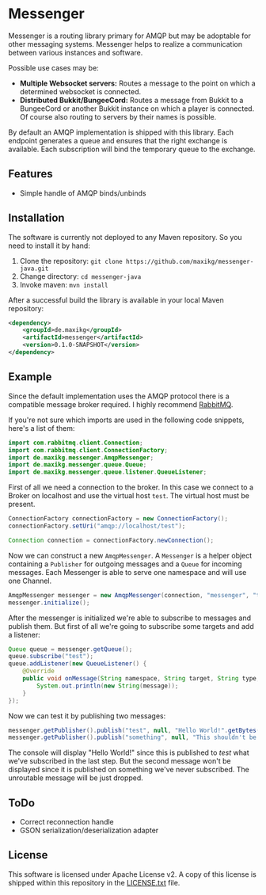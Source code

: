 # Messenger

Messenger is a routing library primary for AMQP but may be adoptable for other messaging systems. Messenger helps to
realize a communication between various instances and software.

Possible use cases may be:

 * **Multiple Websocket servers:** Routes a message to the point on which a determined websocket is connected.
 * **Distributed Bukkit/BungeeCord:** Routes a message from Bukkit to a BungeeCord or another Bukkit instance on which
   a player is connected. Of course also routing to servers by their names is possible.

By default an AMQP implementation is shipped with this library. Each endpoint generates a queue and ensures that the
right exchange is available. Each subscription will bind the temporary queue to the exchange.

## Features

 * Simple handle of AMQP binds/unbinds

## Installation

The software is currently not deployed to any Maven repository. So you need to install it by hand:

 1. Clone the repository: `git clone https://github.com/maxikg/messenger-java.git`
 2. Change directory: `cd messenger-java`
 3. Invoke maven: `mvn install`

After a successful build the library is available in your local Maven repository:

```xml
<dependency>
    <groupId>de.maxikg</groupId>
    <artifactId>messenger</artifactId>
    <version>0.1.0-SNAPSHOT</version>
</dependency>
```

## Example

Since the default implementation uses the AMQP protocol there is a compatible message broker required. I highly
recommend [RabbitMQ](https://www.rabbitmq.com/).

If you're not sure which imports are used in the following code snippets, here's a list of them:

```java
import com.rabbitmq.client.Connection;
import com.rabbitmq.client.ConnectionFactory;
import de.maxikg.messenger.AmqpMessenger;
import de.maxikg.messenger.queue.Queue;
import de.maxikg.messenger.queue.listener.QueueListener;
```

First of all we need a connection to the broker. In this case we connect to a Broker on localhost and use the virtual
host `test`. The virtual host must be present.

```java
ConnectionFactory connectionFactory = new ConnectionFactory();
connectionFactory.setUri("amqp://localhost/test");

Connection connection = connectionFactory.newConnection();
```

Now we can construct a new `AmqpMessenger`. A `Messenger` is a helper object containing a `Publisher` for outgoing
messages and a `Queue` for incoming messages. Each Messenger is able to serve one namespace and will use one Channel.

```java
AmqpMessenger messenger = new AmqpMessenger(connection, "messenger", "test");
messenger.initialize();
```

After the messenger is initialized we're able to subscribe to messages and publish them. But first of all we're going
to subscribe some targets and add a listener:

```java
Queue queue = messenger.getQueue();
queue.subscribe("test");
queue.addListener(new QueueListener() {
    @Override
    public void onMessage(String namespace, String target, String type, byte[] message) {
        System.out.println(new String(message));
    }
});
```

Now we can test it by publishing two messages:

```java
messenger.getPublisher().publish("test", null, "Hello World!".getBytes());
messenger.getPublisher().publish("something", null, "This shouldn't be displayed!".getBytes());
```

The console will display "Hello World!" since this is published to *test* what we've subscribed in the last step. But
the second message won't be displayed since it is published on something we've never subscribed. The unroutable message
will be just dropped.

## ToDo

 * Correct reconnection handle
 * GSON serialization/deserialization adapter

## License

This software is licensed under Apache License v2. A copy of this license is shipped within this repository in the
[LICENSE.txt](/LICENSE.txt) file.
